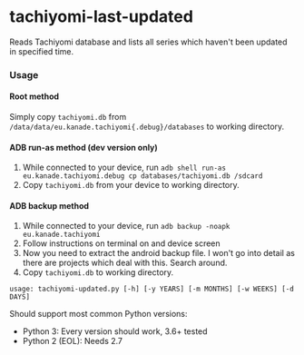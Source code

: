 # tachiyomi-last-updated
Reads Tachiyomi database and lists all series which haven't been updated in specified time.


### Usage
#### Root method
Simply copy `tachiyomi.db` from `/data/data/eu.kanade.tachiyomi{.debug}/databases` to working directory.

#### ADB run-as method (dev version only)
1. While connected to your device, run `adb shell run-as eu.kanade.tachiyomi.debug cp databases/tachiyomi.db /sdcard`
2. Copy `tachiyomi.db` from your device to working directory.

#### ADB backup method
1. While connected to your device, run `adb backup -noapk eu.kanade.tachiyomi`
2. Follow instructions on terminal on and device screen
3. Now you need to extract the android backup file. I won't go into detail as there are projects which deal with this. Search around.
4. Copy `tachiyomi.db` to working directory.

`usage: tachiyomi-updated.py [-h] [-y YEARS] [-m MONTHS] [-w WEEKS] [-d DAYS]`

Should support most common Python versions:
- Python 3: Every version should work, 3.6+ tested
- Python 2 (EOL): Needs 2.7
